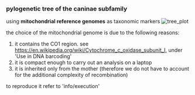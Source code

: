 ### pylogenetic tree of the caninae subfamily 
using **mitochondrial reference genomes** as taxonomic markers
![tree_plot](https://github.com/user-attachments/assets/43b58611-4fe7-46c8-916b-8374c429e899)

the choice of the mitochondrial genome is due to the following reasons:
1. it contains the CO1 region. see https://en.wikipedia.org/wiki/Cytochrome_c_oxidase_subunit_I, under 'Use in DNA barcoding'
2. it is compact enough to carry out an analysis on a laptop
3. it is inherited only from the mother (therefore we do not have to account for the additional complexity of recombination)
    
to reproduce it refer to 'info/execution' 
